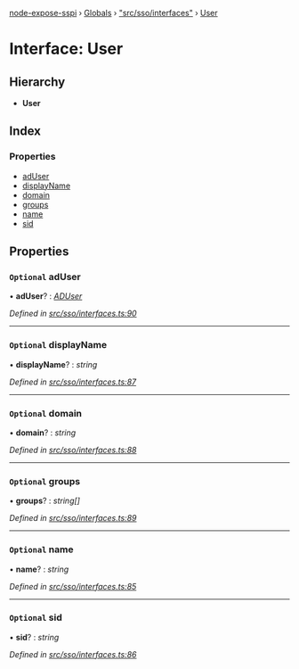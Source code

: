 [node-expose-sspi](../README.md) › [Globals](../globals.md) › ["src/sso/interfaces"](../modules/_src_sso_interfaces_.md) › [User](_src_sso_interfaces_.user.md)

# Interface: User

## Hierarchy

* **User**

## Index

### Properties

* [adUser](_src_sso_interfaces_.user.md#optional-aduser)
* [displayName](_src_sso_interfaces_.user.md#optional-displayname)
* [domain](_src_sso_interfaces_.user.md#optional-domain)
* [groups](_src_sso_interfaces_.user.md#optional-groups)
* [name](_src_sso_interfaces_.user.md#optional-name)
* [sid](_src_sso_interfaces_.user.md#optional-sid)

## Properties

### `Optional` adUser

• **adUser**? : *[ADUser](_src_sso_interfaces_.aduser.md)*

*Defined in [src/sso/interfaces.ts:90](https://github.com/jlguenego/node-expose-sspi/blob/1283254/src/sso/interfaces.ts#L90)*

___

### `Optional` displayName

• **displayName**? : *string*

*Defined in [src/sso/interfaces.ts:87](https://github.com/jlguenego/node-expose-sspi/blob/1283254/src/sso/interfaces.ts#L87)*

___

### `Optional` domain

• **domain**? : *string*

*Defined in [src/sso/interfaces.ts:88](https://github.com/jlguenego/node-expose-sspi/blob/1283254/src/sso/interfaces.ts#L88)*

___

### `Optional` groups

• **groups**? : *string[]*

*Defined in [src/sso/interfaces.ts:89](https://github.com/jlguenego/node-expose-sspi/blob/1283254/src/sso/interfaces.ts#L89)*

___

### `Optional` name

• **name**? : *string*

*Defined in [src/sso/interfaces.ts:85](https://github.com/jlguenego/node-expose-sspi/blob/1283254/src/sso/interfaces.ts#L85)*

___

### `Optional` sid

• **sid**? : *string*

*Defined in [src/sso/interfaces.ts:86](https://github.com/jlguenego/node-expose-sspi/blob/1283254/src/sso/interfaces.ts#L86)*
